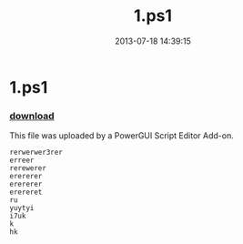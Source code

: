 ﻿---
pid:            4309
poster:         Anonymous
title:          1.ps1
date:           2013-07-18 14:39:15
format:         posh
parent:         0
parent:         0

---

# 1.ps1

### [download](4309.ps1)

This file was uploaded by a PowerGUI Script Editor Add-on.

```posh
rerwerwer3rer
erreer
rerewerer
erererer
erererer
erereret
ru
yuytyi
i7uk
k
hk
```
